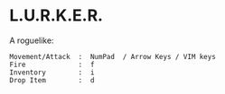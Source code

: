 # L.U.R.K.E.R.

A roguelike:

```
Movement/Attack  :  NumPad  / Arrow Keys / VIM keys
Fire             :  f
Inventory        :  i
Drop Item        :  d
```
 
